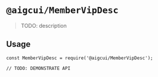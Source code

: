 # `@aigcui/MemberVipDesc`

> TODO: description

## Usage

```
const MemberVipDesc = require('@aigcui/MemberVipDesc');

// TODO: DEMONSTRATE API
```
